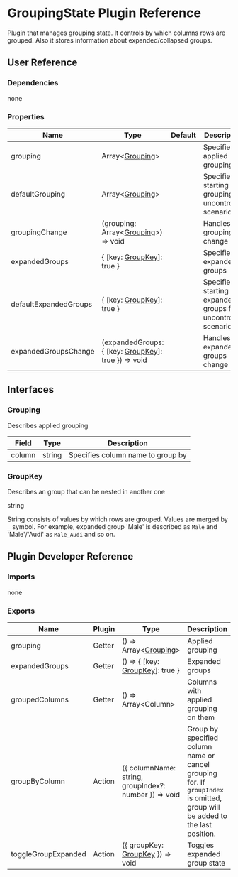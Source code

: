 # GroupingState Plugin Reference

Plugin that manages grouping state. It controls by which columns rows are grouped. Also it stores information about expanded/collapsed groups.

## User Reference

### Dependencies

none

### Properties

Name | Type | Default | Description
-----|------|---------|------------
grouping | Array&lt;[Grouping](#grouping)&gt; | | Specifies applied grouping
defaultGrouping | Array&lt;[Grouping](#grouping)&gt; | | Specifies starting grouping for uncontrolled scenario
groupingChange | (grouping: Array&lt;[Grouping](#grouping)&gt;) => void | | Handles grouping change
expandedGroups | { [key: [GroupKey](#group-key)]: true } | | Specifies expanded groups
defaultExpandedGroups | { [key: [GroupKey](#group-key)]: true } | | Specifies starting expanded groups for uncontrolled scenario
expandedGroupsChange | (expandedGroups: { [key: [GroupKey](#group-key)]: true }) => void | | Handles expanded groups change

## Interfaces

### Grouping

Describes applied grouping

Field | Type | Description
------|------|------------
column | string | Specifies column name to group by

### <a name="group-key"></a>GroupKey

Describes an group that can be nested in another one

string

String consists of values by which rows are grouped. Values are merged by `_` symbol. For example, expanded group 'Male' is described as `Male` and 'Male'/'Audi' as `Male_Audi` and so on.

## Plugin Developer Reference

### Imports

none

### Exports

Name | Plugin | Type | Description
-----|--------|------|------------
grouping | Getter | () => Array&lt;[Grouping](#grouping)&gt; | Applied grouping
expandedGroups | Getter | () => { [key: [GroupKey](#group-key)]: true } | Expanded groups
groupedColumns | Getter | () => Array&lt;Column&gt; | Columns with applied grouping on them
groupByColumn | Action | ({ columnName: string, groupIndex?: number }) => void | Group by specified column name or cancel grouping for. If `groupIndex` is omitted, group will be added to the last position.
toggleGroupExpanded | Action | ({ groupKey: [GroupKey](#group-key) }) => void | Toggles expanded group state

